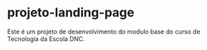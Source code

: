 # projeto-landing-page
Este é um projeto de desenvolvimento do modulo base do curso de Tecnologia da Escola DNC.
